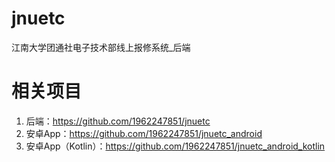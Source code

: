 # jnuetc
江南大学团通社电子技术部线上报修系统_后端

# 相关项目
1. 后端：https://github.com/1962247851/jnuetc
2. 安卓App：https://github.com/1962247851/jnuetc_android
3. 安卓App（Kotlin）：https://github.com/1962247851/jnuetc_android_kotlin
